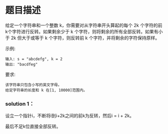 # 题目描述
给定一个字符串和一个整数 k，你需要对从字符串开头算起的每个 2k 个字符的前k个字符进行反转。如果剩余少于 k 个字符，则将剩余的所有全部反转。如果有小于 2k 但大于或等于 k 个字符，则反转前 k 个字符，并将剩余的字符保持原样。

示例:
    
    输入: s = "abcdefg", k = 2
    输出: "bacdfeg"
要求:

    该字符串只包含小写的英文字母。
    给定字符串的长度和 k 在[1, 10000]范围内。

### solution 1：
设立一个指针i，不断将i到i+2k之间的前k为反转，然后i = i + 2k。

最后不足k位直接全部反转。


